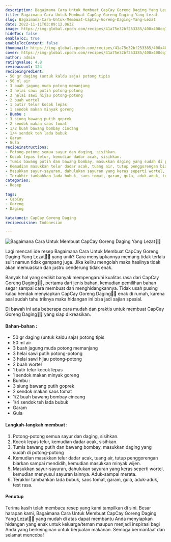 ```yaml
---
description: Bagaimana Cara Untuk Membuat CapCay Goreng Daging Yang Lezat"
title: Bagaimana Cara Untuk Membuat CapCay Goreng Daging Yang Lezat
slug: Bagaimana-Cara-Untuk-Membuat-CapCay-Goreng-Daging-Yang-Lezat
date: 2022-11-11T03:09:12.063Z
image: https://img-global.cpcdn.com/recipes/41a75e32bf253385/400x400cq70/photo.jpg
hideToc: false
enableToc: true
enableTocContent: false
thumbnail: https://img-global.cpcdn.com/recipes/41a75e32bf253385/400x400cq70/photo.jpg
cover: https://img-global.cpcdn.com/recipes/41a75e32bf253385/400x400cq70/photo.jpg
author: admin
ratingvalue: 4.8
reviewcount: 124
recipeingredient:
- 50 gr daging (untuk kaldu saja) potong tipis
- 50 ml air
- 3 buah jagung muda potong memanjang
- 3 helai sawi putih potong-potong
- 3 helai sawi hijau potong-potong
- 2 buah wortel
- 1 butir telur kocok lepas
- 1 sendok makan minyak goreng
- Bumbu :
- 3 siung bawang putih goprek
- 2 sendok makan saos tomat
- 1/2 buah bawang bombay cincang
- 1/4 sendok teh lada bubuk
- Garam
- Gula
recipeinstructions:
- Potong-potong semua sayur dan daging, sisihkan.
- Kocok lepas telur, kemudian dadar acak, sisihkan.
- Tumis bawang putih dan bawang bombay, masukkan daging yang sudah di potong-potong
- Kemudian masukkan telur dadar acak, tuang air, tutup penggorengan biarkan sampai mendidih, kemudian masukkan minyak wijen.
- Masukkan sayur-sayuran, dahulukan sayuran yang keras seperti wortel, kemudian menyusul sayuran lainnya. Aduk-sampai merata.
- Terakhir tambahkan lada bubuk, saos tomat, garam, gula, aduk-aduk, test rasa.
categories:
- Resep

tags:
- CapCay
- Goreng
- Daging

katakunci: CapCay Goreng Daging
recipecuisine: Indonesian

---
```


![Bagaimana Cara Untuk Membuat CapCay Goreng Daging Yang Lezat👩‍🍳](https://img-global.cpcdn.com/recipes/41a75e32bf253385/400x400cq70/photo.jpg)

Lagi mencari ide resep Bagaimana Cara Untuk Membuat CapCay Goreng Daging Yang Lezat👩‍🍳 yang unik? Cara menyiapkannya memang tidak terlalu sulit namun tidak gampang juga. Jika keliru mengolah maka hasilnya tidak akan memuaskan dan justru cenderung tidak enak.

Banyak hal yang sedikit banyak mempengaruhi kualitas rasa dari CapCay Goreng Daging👩‍🍳, pertama dari jenis bahan, kemudian pemilihan bahan segar sampai cara membuat dan menghidangkannya. Tidak usah pusing kalau hendak menyiapkan CapCay Goreng Daging👩‍🍳 enak di rumah, karena asal sudah tahu triknya maka hidangan ini bisa jadi sajian spesial.

Di bawah ini ada beberapa cara mudah dan praktis untuk membuat CapCay Goreng Daging👩‍🍳 yang siap dikreasikan.

<!--inarticleads1-->

#### Bahan-bahan :

- 50 gr daging (untuk kaldu saja) potong tipis
- 50 ml air
- 3 buah jagung muda potong memanjang
- 3 helai sawi putih potong-potong
- 3 helai sawi hijau potong-potong
- 2 buah wortel
- 1 butir telur kocok lepas
- 1 sendok makan minyak goreng
- Bumbu :
- 3 siung bawang putih goprek
- 2 sendok makan saos tomat
- 1/2 buah bawang bombay cincang
- 1/4 sendok teh lada bubuk
- Garam
- Gula

<!--inarticleads2-->

#### Langkah-langkah membuat :

1. Potong-potong semua sayur dan daging, sisihkan.
1. Kocok lepas telur, kemudian dadar acak, sisihkan.
1. Tumis bawang putih dan bawang bombay, masukkan daging yang sudah di potong-potong
1. Kemudian masukkan telur dadar acak, tuang air, tutup penggorengan biarkan sampai mendidih, kemudian masukkan minyak wijen.
1. Masukkan sayur-sayuran, dahulukan sayuran yang keras seperti wortel, kemudian menyusul sayuran lainnya. Aduk-sampai merata.
1. Terakhir tambahkan lada bubuk, saos tomat, garam, gula, aduk-aduk, test rasa.

#### Penutup

Terima kasih telah membaca resep yang kami tampilkan di sini. Besar harapan kami, Bagaimana Cara Untuk Membuat CapCay Goreng Daging Yang Lezat👩‍🍳 yang mudah di atas dapat membantu Anda menyiapkan hidangan yang enak untuk keluarga/teman maupun menjadi inspirasi bagi Anda yang berkeinginan untuk berjualan makanan. Semoga bermanfaat dan selamat mencoba!